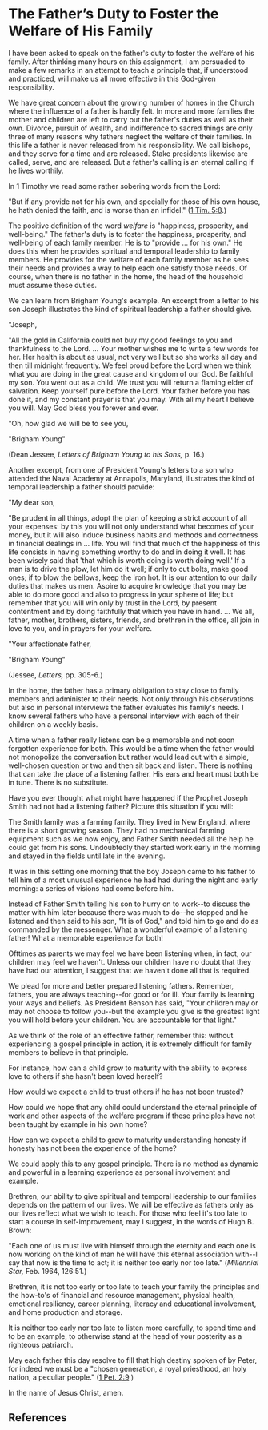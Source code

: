 # The Father’s Duty to Foster the Welfare of His Family

I have been asked to speak on the father's duty to foster the welfare of his
family. After thinking many hours on this assignment, I am persuaded to make a
few remarks in an attempt to teach a principle that, if understood and
practiced, will make us all more effective in this God-given responsibility.

We have great concern about the growing number of homes in the Church where
the influence of a father is hardly felt. In more and more families the mother
and children are left to carry out the father's duties as well as their own.
Divorce, pursuit of wealth, and indifference to sacred things are only three
of many reasons why fathers neglect the welfare of their families. In this
life a father is never released from his responsibility. We call bishops, and
they serve for a time and are released. Stake presidents likewise are called,
serve, and are released. But a father's calling is an eternal calling if he
lives worthily.

In 1 Timothy we read some rather sobering words from the Lord:

"But if any provide not for his own, and specially for those of his own house,
he hath denied the faith, and is worse than an infidel." ([1 Tim.
5:8](/scriptures/nt/1-tim/5.8?lang=eng#7).)

The positive definition of the word _welfare_ is "happiness, prosperity, and
well-being." The father's duty is to foster the happiness, prosperity, and
well-being of each family member. He is to "provide ... for his own." He does
this when he provides spiritual and temporal leadership to family members. He
provides for the welfare of each family member as he sees their needs and
provides a way to help each one satisfy those needs. Of course, when there is
no father in the home, the head of the household must assume these duties.

We can learn from Brigham Young's example. An excerpt from a letter to his son
Joseph illustrates the kind of spiritual leadership a father should give.

"Joseph,

"All the gold in California could not buy my good feelings to you and
thankfulness to the Lord. ... Your mother wishes me to write a few words for
her. Her health is about as usual, not very well but so she works all day and
then till midnight frequently. We feel proud before the Lord when we think
what you are doing in the great cause and kingdom of our God. Be faithful my
son. You went out as a child. We trust you will return a flaming elder of
salvation. Keep yourself pure before the Lord. Your father before you has done
it, and my constant prayer is that you may. With all my heart I believe you
will. May God bless you forever and ever.

"Oh, how glad we will be to see you,

"Brigham Young"

(Dean Jessee, _Letters of Brigham Young to his Sons,_ p. 16.)

Another excerpt, from one of President Young's letters to a son who attended
the Naval Academy at Annapolis, Maryland, illustrates the kind of temporal
leadership a father should provide:

"My dear son,

"Be prudent in all things, adopt the plan of keeping a strict account of all
your expenses: by this you will not only understand what becomes of your
money, but it will also induce business habits and methods and correctness in
financial dealings in ... life. You will find that much of the happiness of this
life consists in having something worthy to do and in doing it well. It has
been wisely said that 'that which is worth doing is worth doing well.' If a
man is to drive the plow, let him do it well; if only to cut bolts, make good
ones; if to blow the bellows, keep the iron hot. It is our attention to our
daily duties that makes us men. Aspire to acquire knowledge that you may be
able to do more good and also to progress in your sphere of life; but remember
that you will win only by trust in the Lord, by present contentment and by
doing faithfully that which you have in hand. ... We all, father, mother,
brothers, sisters, friends, and brethren in the office, all join in love to
you, and in prayers for your welfare.

"Your affectionate father,

"Brigham Young"

(Jessee, _Letters,_ pp. 305-6.)

In the home, the father has a primary obligation to stay close to family
members and administer to their needs. Not only through his observations but
also in personal interviews the father evaluates his family's needs. I know
several fathers who have a personal interview with each of their children on a
weekly basis.

A time when a father really listens can be a memorable and not soon forgotten
experience for both. This would be a time when the father would not monopolize
the conversation but rather would lead out with a simple, well-chosen question
or two and then sit back and listen. There is nothing that can take the place
of a listening father. His ears and heart must both be in tune. There is no
substitute.

Have you ever thought what might have happened if the Prophet Joseph Smith had
not had a listening father? Picture this situation if you will:

The Smith family was a farming family. They lived in New England, where there
is a short growing season. They had no mechanical farming equipment such as we
now enjoy, and Father Smith needed all the help he could get from his sons.
Undoubtedly they started work early in the morning and stayed in the fields
until late in the evening.

It was in this setting one morning that the boy Joseph came to his father to
tell him of a most unusual experience he had had during the night and early
morning: a series of visions had come before him.

Instead of Father Smith telling his son to hurry on to work--to discuss the
matter with him later because there was much to do--he stopped and he listened
and then said to his son, "It is of God," and told him to go and do as
commanded by the messenger. What a wonderful example of a listening father!
What a memorable experience for both!

Ofttimes as parents we may feel we have been listening when, in fact, our
children may feel we haven't. Unless our children have no doubt that they have
had our attention, I suggest that we haven't done all that is required.

We plead for more and better prepared listening fathers. Remember, fathers,
you are always teaching--for good or for ill. Your family is learning your
ways and beliefs. As President Benson has said, "Your children may or may not
choose to follow you--but the example you give is the greatest light you will
hold before your children. You are accountable for that light."

As we think of the role of an effective father, remember this: without
experiencing a gospel principle in action, it is extremely difficult for
family members to believe in that principle.

For instance, how can a child grow to maturity with the ability to express
love to others if she hasn't been loved herself?

How would we expect a child to trust others if he has not been trusted?

How could we hope that any child could understand the eternal principle of
work and other aspects of the welfare program if these principles have not
been taught by example in his own home?

How can we expect a child to grow to maturity understanding honesty if honesty
has not been the experience of the home?

We could apply this to any gospel principle. There is no method as dynamic and
powerful in a learning experience as personal involvement and example.

Brethren, our ability to give spiritual and temporal leadership to our
families depends on the pattern of our lives. We will be effective as fathers
only as our lives reflect what we wish to teach. For those who feel it's too
late to start a course in self-improvement, may I suggest, in the words of
Hugh B. Brown:

"Each one of us must live with himself through the eternity and each one is
now working on the kind of man he will have this eternal association with--I
say that now is the time to act; it is neither too early nor too late."
(_Millennial Star,_ Feb. 1964, 126:51.)

Brethren, it is not too early or too late to teach your family the principles
and the how-to's of financial and resource management, physical health,
emotional resiliency, career planning, literacy and educational involvement,
and home production and storage.

It is neither too early nor too late to listen more carefully, to spend time
and to be an example, to otherwise stand at the head of your posterity as a
righteous patriarch.

May each father this day resolve to fill that high destiny spoken of by Peter,
for indeed we must be a "chosen generation, a royal priesthood, an holy
nation, a peculiar people." ([1 Pet.
2:9](/scriptures/nt/1-pet/2.9?lang=eng#8).)

In the name of Jesus Christ, amen.

## References

